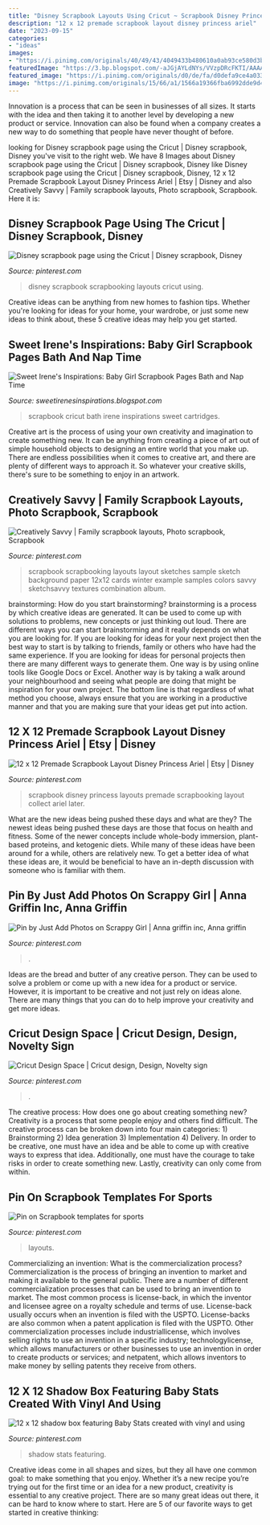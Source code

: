 ```yaml
---
title: "Disney Scrapbook Layouts Using Cricut ~ Scrapbook Disney Princess Layouts Premade Scrapbooking Layout Collect Ariel Later"
description: "12 x 12 premade scrapbook layout disney princess ariel"
date: "2023-09-15"
categories:
- "ideas"
images:
- "https://i.pinimg.com/originals/40/49/43/4049433b480610a0ab93ce580d3b306d.jpg"
featuredImage: "https://3.bp.blogspot.com/-aJGjAYLdNYs/VVzpDRcFKTI/AAAAAAAACY0/vwR0Z35J0-w/s1600/IMG_0590-1.jpg"
featured_image: "https://i.pinimg.com/originals/d0/de/fa/d0defa9ce4a033e9dcf4698344d081c9.jpg"
image: "https://i.pinimg.com/originals/15/66/a1/1566a19366fba6992dde9d4384c2e8f1.png"
---
```



Innovation is a process that can be seen in businesses of all sizes. It starts with the idea and then taking it to another level by developing a new product or service. Innovation can also be found when a company creates a new way to do something that people have never thought of before.

	

		
looking for Disney scrapbook page using the Cricut | Disney scrapbook, Disney you've visit to the right web. We have 8 Images about Disney scrapbook page using the Cricut | Disney scrapbook, Disney like Disney scrapbook page using the Cricut | Disney scrapbook, Disney, 12 x 12 Premade Scrapbook Layout Disney Princess Ariel | Etsy | Disney and also Creatively Savvy | Family scrapbook layouts, Photo scrapbook, Scrapbook. Here it is:
		
    
## Disney Scrapbook Page Using The Cricut | Disney Scrapbook, Disney

<img loading=lazy src="https://i.pinimg.com/originals/d5/b9/c9/d5b9c9b7206e78da5c9bf1fd027f4967.jpg" onerror="this.onerror=null;this.src='https://tse2.mm.bing.net/th?id=OIP.r1O764_1S1K1Twahef930wHaFi&amp;pid=15.1';" alt="Disney scrapbook page using the Cricut | Disney scrapbook, Disney">

_Source: pinterest.com_

>disney scrapbook scrapbooking layouts cricut using. 

	

Creative ideas can be anything from new homes to fashion tips. Whether you're looking for ideas for your home, your wardrobe, or just some new ideas to think about, these 5 creative ideas may help you get started.

    
## Sweet Irene&#039;s Inspirations: Baby Girl Scrapbook Pages Bath And Nap Time

<img loading=lazy src="https://3.bp.blogspot.com/-aJGjAYLdNYs/VVzpDRcFKTI/AAAAAAAACY0/vwR0Z35J0-w/s1600/IMG_0590-1.jpg" onerror="this.onerror=null;this.src='https://tse2.mm.bing.net/th?id=OIP.YEGkFBxmHRuMG7_eeVearQHaHF&amp;pid=15.1';" alt="Sweet Irene&#039;s Inspirations: Baby Girl Scrapbook Pages Bath and Nap Time">

_Source: sweetirenesinspirations.blogspot.com_

>scrapbook cricut bath irene inspirations sweet cartridges. 

	

Creative art is the process of using your own creativity and imagination to create something new. It can be anything from creating a piece of art out of simple household objects to designing an entire world that you make up. There are endless possibilities when it comes to creative art, and there are plenty of different ways to approach it. So whatever your creative skills, there's sure to be something to enjoy in an artwork.

    
## Creatively Savvy | Family Scrapbook Layouts, Photo Scrapbook, Scrapbook

<img loading=lazy src="https://i.pinimg.com/736x/b6/14/13/b61413b65b1576e5b32e75da672892a0--scrapbooking-layouts-vintage-scrapbook-pages.jpg" onerror="this.onerror=null;this.src='https://tse4.mm.bing.net/th?id=OIP.GB6YMO0Ecok-xOrOoQAWVgHaHR&amp;pid=15.1';" alt="Creatively Savvy | Family scrapbook layouts, Photo scrapbook, Scrapbook">

_Source: pinterest.com_

>scrapbook scrapbooking layouts layout sketches sample sketch background paper 12x12 cards winter example samples colors savvy sketchsavvy textures combination album. 

	

brainstorming: How do you start brainstorming?
brainstorming is a process by which creative ideas are generated. It can be used to come up with solutions to problems, new concepts or just thinking out loud. There are different ways you can start brainstorming and it really depends on what you are looking for. If you are looking for ideas for your next project then the best way to start is by talking to friends, family or others who have had the same experience. If you are looking for ideas for personal projects then there are many different ways to generate them. One way is by using online tools like Google Docs or Excel. Another way is by taking a walk around your neighbourhood and seeing what people are doing that might be inspiration for your own project. The bottom line is that regardless of what method you choose, always ensure that you are working in a productive manner and that you are making sure that your ideas get put into action.

    
## 12 X 12 Premade Scrapbook Layout Disney Princess Ariel | Etsy | Disney

<img loading=lazy src="https://i.pinimg.com/originals/d0/de/fa/d0defa9ce4a033e9dcf4698344d081c9.jpg" onerror="this.onerror=null;this.src='https://tse2.mm.bing.net/th?id=OIP.3dr2rolnMBQn-hlbvhT3MQHaDs&amp;pid=15.1';" alt="12 x 12 Premade Scrapbook Layout Disney Princess Ariel | Etsy | Disney">

_Source: pinterest.com_

>scrapbook disney princess layouts premade scrapbooking layout collect ariel later. 

	

What are the new ideas being pushed these days and what are they?
The newest ideas being pushed these days are those that focus on health and fitness. Some of the newer concepts include whole-body immersion, plant-based proteins, and ketogenic diets. While many of these ideas have been around for a while, others are relatively new. To get a better idea of what these ideas are, it would be beneficial to have an in-depth discussion with someone who is familiar with them.

    
## Pin By Just Add Photos On Scrappy Girl | Anna Griffin Inc, Anna Griffin

<img loading=lazy src="https://i.pinimg.com/originals/38/f8/07/38f80732d65229ade35d4d287973d0ff.jpg" onerror="this.onerror=null;this.src='https://tse4.mm.bing.net/th?id=OIP.I04dnWSpvL0iSMgGnq7zEgHaHa&amp;pid=15.1';" alt="Pin by Just Add Photos on Scrappy Girl | Anna griffin inc, Anna griffin">

_Source: pinterest.com_

>. 

	

Ideas are the bread and butter of any creative person. They can be used to solve a problem or come up with a new idea for a product or service. However, it is important to be creative and not just rely on ideas alone. There are many things that you can do to help improve your creativity and get more ideas.

    
## Cricut Design Space | Cricut Design, Design, Novelty Sign

<img loading=lazy src="https://i.pinimg.com/originals/15/66/a1/1566a19366fba6992dde9d4384c2e8f1.png" onerror="this.onerror=null;this.src='https://tse4.mm.bing.net/th?id=OIP.98l-Hr_K3q6dFoYqbOenGwHaEL&amp;pid=15.1';" alt="Cricut Design Space | Cricut design, Design, Novelty sign">

_Source: pinterest.com_

>. 

	

The creative process: How does one go about creating something new?
Creativity is a process that some people enjoy and others find difficult. The creative process can be broken down into four main categories: 1) Brainstorming 2) Idea generation 3) Implementation 4) Delivery. In order to be creative, one must have an idea and be able to come up with creative ways to express that idea. Additionally, one must have the courage to take risks in order to create something new. Lastly, creativity can only come from within.

    
## Pin On Scrapbook Templates For Sports

<img loading=lazy src="https://i.pinimg.com/originals/4d/e1/ab/4de1abd22c70d724a2db349fcbe3222b.jpg" onerror="this.onerror=null;this.src='https://tse4.mm.bing.net/th?id=OIP.B-vIRK4lu-IgsgavOIIhkgHaHa&amp;pid=15.1';" alt="Pin on Scrapbook templates for sports">

_Source: pinterest.com_

>layouts. 

	

Commercializing an invention: What is the commercialization process?
Commercialization is the process of bringing an invention to market and making it available to the general public. There are a number of different commercialization processes that can be used to bring an invention to market. The most common process is license-back, in which the inventor and licensee agree on a royalty schedule and terms of use. License-back usually occurs when an invention is filed with the USPTO. License-backs are also common when a patent application is filed with the USPTO. Other commercialization processes include industriallicense, which involves selling rights to use an invention in a specific industry; technologylicense, which allows manufacturers or other businesses to use an invention in order to create products or services; and netpatent, which allows inventors to make money by selling patents they receive from others.

    
## 12 X 12 Shadow Box Featuring Baby Stats Created With Vinyl And Using

<img loading=lazy src="https://i.pinimg.com/originals/40/49/43/4049433b480610a0ab93ce580d3b306d.jpg" onerror="this.onerror=null;this.src='https://tse4.mm.bing.net/th?id=OIP.w_cdhg69V5BvVLIQXzSR5wHaJ4&amp;pid=15.1';" alt="12 x 12 shadow box featuring Baby Stats created with vinyl and using">

_Source: pinterest.com_

>shadow stats featuring. 

	

Creative ideas come in all shapes and sizes, but they all have one common goal: to make something that you enjoy. Whether it’s a new recipe you’re trying out for the first time or an idea for a new product, creativity is essential to any creative project. There are so many great ideas out there, it can be hard to know where to start. Here are 5 of our favorite ways to get started in creative thinking: 

